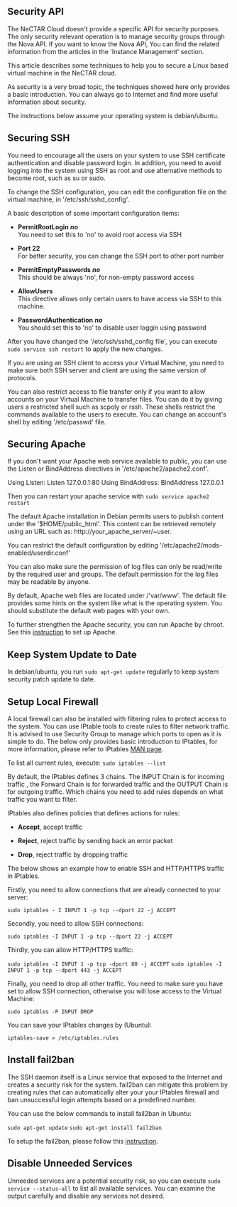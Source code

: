 ## Security API

The NeCTAR Cloud doesn't provide a specific API for security purposes. The only
security relevant operation is to manage security groups through the Nova API.
If you want to know the Nova API, You can find the related information from the
articles in the 'Instance Management' section.

This article describes some techniques to help you to secure a Linux based
virtual machine in the NeCTAR cloud.

As security is a very broad topic, the techniques showed here only provides a
basic introduction. You can always go to Internet and find more useful information
about security.

The instructions below assume your operating system is debian/ubuntu.

## Securing SSH

You need to encourage all the users on your system to use SSH certificate
authentication and disable password login. In addition, you need to avoid logging
into the system using SSH as root and use alternative methods to become root,
such as su or sudo.

To change the SSH configuration, you can edit the configuration file on the virtual
machine, in '/etc/ssh/sshd_config'.

A basic description of some important configuration items:

- **PermitRootLogin** ***no***  
 You need to set this to 'no' to avoid root access via SSH

- **Port 22**  
 For better security, you can change the SSH port to other port number
 
- **PermitEmptyPasswords** ***no***  
  This should be always 'no', for non-empty password access
  
- **AllowUsers**  
  This directive allows only certain users to have access via SSH to this machine.

- **PasswordAuthentication** ***no***  
  You should set this to 'no' to disable user loggin using password

After you have changed the '/etc/ssh/sshd_config file', you can execute ` sudo service ssh restart `
to apply the new changes.
  
If you are using an SSH client to access your Virtual Machine, you need to make
sure both SSH server and client are using the same version of protocols.
  
You can also restrict access to file transfer only if you want to allow accounts
on your Virtual Machine to transfer files. You can do it by giving users a
restricted shell such as scpoly or rssh. These shells restrict the commands
available to the users to execute. You can change an account's shell by editing
'/etc/passwd' file.

## Securing Apache

If you don't want your Apache web service available to public, you can use the
Listen or BindAddress directives in '/etc/apache2/apache2.conf'.

Using Listen:
    Listen 127.0.0.1:80
Using BindAddress:
    BindAddress 127.0.0.1

Then you can restart your apache service with ` sudo service apache2 restart `

The default Apache installation in Debian permits users to publish content
under the '$HOME/public_html'. This content can be retrieved remotely using an
URL such as: http://your_apache_server/~user.

You can restrict the default configuration by editing '/etc/apache2/mods-enabled/userdir.conf'

You can also make sure the permission of log files can only be read/write by the
required user and groups. The default permission for the log files may be readable
by anyone.

By default, Apache web files are located under /'var/www'. The default file provides
some hints on the system like what is the operating system. You should substitute
the default web pages with your own.

To further strengthen the Apache security, you can run Apache by chroot. See this
[instruction][chroot] to set up Apache.


## Keep System Update to Date

In debian/ubuntu, you run ` sudo apt-get update ` regularly to keep system
security patch update to date.

## Setup Local Firewall

A local firewall can also be installed with filtering rules to protect access to
the system. You can use IPtable tools to create rules to filter network traffic.
It is advised to use Security Group to manage which ports to open as it is simple
to do. The below only provides basic introduction to IPtables, for more
information, please refer to IPtables [MAN page][iptables].

To list all current rules, execute:  ` sudo iptables --list `

By default, the IPtables defines 3 chains. The INPUT Chain is for incoming traffic
, the Forward Chain is for forwarded traffic and the OUTPUT Chain is for outgoing
traffic. Which chains you need to add rules depends on what traffic you want to
filter.

IPtables also defines policies that defines actions for rules:

- **Accept**, accept traffic

- **Reject**, reject traffic by sending back an error packet

- **Drop**, reject traffic by dropping traffic

The below shows an example how to enable SSH and HTTP/HTTPS traffic in IPtables.

Firstly, you need to allow connections that are already connected to your server:

``` sudo iptables - I INPUT 1 -p tcp --dport 22 -j ACCEPT ```

Secondly, you need to allow SSH connections:

``` sudo iptables -I INPUT 1 -p tcp --dport 22 -j ACCEPT ```

Thirdly, you can allow HTTP/HTTPS traffic:

``` sudo iptables -I INPUT 1 -p tcp -dport 80 -j ACCEPT ```
``` sudo iptables -I INPUT 1 -p tcp --dport 443 -j ACCEPT ```

Finally, you need to drop all other traffic. You need to make sure you have set
to allow SSH connection, otherwise you will lose access to the Virtual Machine:

```
sudo iptables -P INPUT DROP
```

You can save your IPtables changes by (Ubuntu): 

``` 
iptables-save > /etc/iptables.rules
```

## Install fail2ban

The SSH daemon itself is a Linux service that exposed to the Internet and creates
a security risk for the system. fail2ban can mitigate this problem by creating
rules that can automatically alter your your IPtables firewall and ban
unsuccessful login attempts based on a predefined number. 

You can use the below commands to install fail2ban in Ubuntu:

```sudo apt-get update```
```sudo apt-get install fail2ban```

To setup the fail2ban, please follow this [instruction][fail2ban].

## Disable Unneeded Services

Unneeded services are a potential security risk, so you can execute ``` sudo service --status-all ```
to list all available services.  You can examine the output carefully and disable
any services not desired.

[chroot]: https://www.debian.org/doc/manuals/securing-debian-howto/ap-chroot-apache-env.en.html
[iptables]: http://linux.die.net/man/8/iptables
[fail2ban]: https://www.digitalocean.com/community/tutorials/how-to-protect-ssh-with-fail2ban-on-ubuntu-14-04
